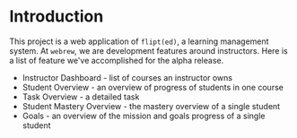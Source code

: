 # Introduction

This project is a web application of `flipt(ed)`, a learning management system. At `webrew`, we are development features around instructors. Here is a list of feature we've accomplished for the alpha release.

+ Instructor Dashboard - list of courses an instructor owns
+ Student Overview - an overview of progress of students in one course
+ Task Overview - a detailed task
+ Student Mastery Overview - the mastery overview of a single student
+ Goals - an overview of the mission and goals progress of a single student
